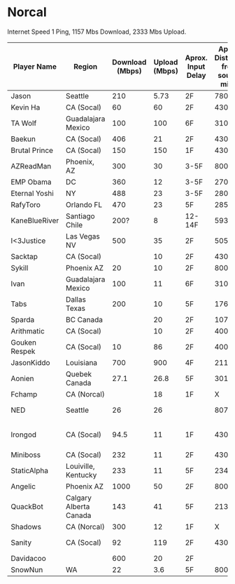 # Norcal

Internet Speed
1 Ping, 1157 Mbs Download, 2333 Mbs Upload. 

|Player Name  |Region                |Download (Mbps)|Upload (Mbps)|Aprox. Input Delay|Aprox. Distance from source miles|Misc Notes                 |
|-------------|----------------------|---------------|-------------|------------------|---------------------------------|---------------------------|
|Jason        |Seattle               |210            |5.73         |2F                |780                              |                           |
|Kevin Ha     |CA (Socal)            |60             |60           |2F                |430                              |                           |
|TA Wolf      |Guadalajara Mexico    |100            |100          |6F                |3100                             |                           |
|Baekun       |CA (Socal)            |406            |21           |2F                |430                              |                           |
|Brutal Prince|CA (Socal)            |150            |150          |1F                |430                              |                           |
|AZReadMan    |Phoenix, AZ           |300            |30           | 3-5F             |800                              |                           |
|EMP Obama    |DC                    |360            |12           | 3-5F             |2700                             |                           |
|Eternal Yoshi|NY                    |488            |23           | 3-5F             |2800                             |                           |
|RafyToro     |Orlando FL            |470            |23           |5F                |2857                             |                           |
|KaneBlueRiver|Santiago Chile        |200?           |8            |12-14F            |5937                             |                           |
|I<3Justice   |Las Vegas NV          |500            |35           |2F                |505                              |                           |
|Sacktap      |CA (Socal)            |               |10           |2F                |430                              |                           |
|Sykill       |Phoenix AZ            |20             |10           |2F                |800                              |                           |
|Ivan         |Guadalajara Mexico    |100            |11           |6F                |3100                             |                           |
|Tabs         |Dallas Texas          |200            |10           |5F                |1769                             |                           |
|Sparda       |BC Canada             |               |20           |2F                |1076                             |                           |
|Arithmatic   |CA (Socal)            |               |10           |2F                |400                              |                           |
|Gouken Respek|CA (Socal)            |10             |86           |2F                |400                              |                           |
|JasonKiddo   |Louisiana             |700            |900          |4F                |2116                             |                           |
|Aonien       |Quebek Canada         |27.1           |26.8         |5F                |3016                             |                           |
|Fchamp       |CA (Norcal)           |               |18           |1F                |X                                |                           |
|NED          |Seattle               |26             |26           |                  |807                              |Seemed to have issues?     |
|Irongod      |CA (Socal)            |94.5           |11           |1F                |430                              |Issues with Mexico players?|
|Miniboss     |CA (Socal)            |232            |11           |2F                |430                              |                           |
|StaticAlpha  |Louiville, Kentucky   |233            |11           |5F                |2340                             |                           |
|Angelic      |Phoenix AZ            |1000           |50           |2F                |800                              |                           |
|QuackBot     |Calgary Alberta Canada|143            |41           |5F                |2131                             |                           |
|Shadows      |CA (Norcal)           |300            |12           |1F                |X                                |                           |
|Sanity       |CA (Socal)            |92             |119          |2F                |430                              |Issues with NED/Honduran?  |
|Davidacoo    |                      |600            |20           |2F                |                                 |                           |
|SnowNun      |WA                    |22             |3.6          |5F                |800                              |                           |